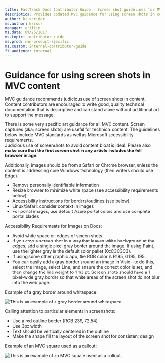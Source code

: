 ```yaml
---
title: FastTrack Docs Contributor Guide - Screen shot guidelines for MVC content
description: Provides updated MVC guidance for using screen shots in content
author: kriscrider
ms.author: kriscr
manager: erifkin
ms.date: 09/25/2017
ms.topic: contributor-guide
ms.prod: non-product-specific
ms.custom: internal-contributor-guide
ft.audience: internal
---
```

# Guidance for using screen shots in MVC content

MVC guidance recommends judicious use of screen shots in content.  Content contributors are encouraged to write good, quality technical documentation that is descriptive and can stand alone without additional art to support the message.  

There is some very specific art guidance for all MVC content.  Screen captures (aka: screen shots) are useful for technical content.  The guidelines below include MVC standards as well as Microsoft accessibility requirements.  
Judicious use of screenshots to avoid content bloat is ideal.  Please also **make sure that the first screen shot in any article includes the full browser image.**  

Additionally, images should be from a Safari or Chrome browser, unless the content is addressing core Windows technology (then writers should use Edge).  
- Remove personally identifiable information
- Resize browser to minimize white space (see accessibility requirements below)
- Accessibility instructions for borders/outlines (see below)
- Linux/Safari: consider context in images
- For portal images, use default Azure portal colors and use complete portal blades

Accessibility Requirements for Images on Docs:
- Avoid white space on edges of screen shots.
- If you crop a screen shot in a way that leaves white background at the edges, add a single pixel gray border around the image. If using Paint, use the lighter gray in the default color pallet (0xC3C3C3).
- If using some other graphic app, the RGB color is R195, G195, 195.
- You can easily add a gray border around an image in Visio--to do this, select the image, select Line, and ensure the correct color is set, and then change the line weight to 1 1/2 pt. Screen shots should have a 1-pixel-wide gray border so that white areas of the screen shot do not blur into the web page.

Example of a gray border around whitespace:

![This is an example of a gray border around whitespace.](media/contribute-how-to-write-art/agent.png)  

Calling attention to particular elements in screenshots:
- Use a red outline border (RGB 239, 72,54)
- Use 3px width
- Text should be vertically centered in the outline
- Make the shape fill the layout of the screen shot for consistent design

Example of an MVC square used as a callout:

![This is an example of an MVC square used as a callout.](media/contribute-how-to-write-art/MVCscreenshot1.png)
